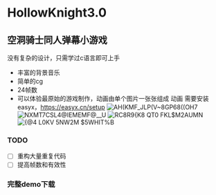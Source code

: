 # HollowKnight3.0
## 空洞骑士同人弹幕小游戏
没有复杂的设计，只需学过c语言即可上手
- 丰富的背景音乐
- 简单的cg
- 24帧数
- 可以体验最原始的游戏制作，动画由单个图片一张张组成
动画
需要安装easyx，https://easyx.cn/setup
![AH(KMF_JLP(V~8GP68((OH7](https://user-images.githubusercontent.com/43578886/111066152-813dd100-84f8-11eb-80c6-8ba2cb78d118.png)
![NXMT7CSL4@IEMEMF`@`__U](https://user-images.githubusercontent.com/43578886/111066153-84d15800-84f8-11eb-9955-1064eb6b3e08.png)
![RC8R9{K8 QT0 FKL$M2AUMN](https://user-images.githubusercontent.com/43578886/111066161-8b5fcf80-84f8-11eb-9f0f-ae6cdbee46a2.png)
![{@4 L0KV 5NW2M $5WHIT%B](https://user-images.githubusercontent.com/43578886/111066162-8dc22980-84f8-11eb-867b-1a67a2a22886.png)
### TODO

- [ ] 重构大量重复代码
- [ ] 提高帧数和有效性

### 完整demo下载
